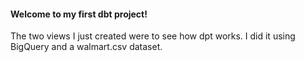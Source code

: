 #### Welcome to my first dbt project!


The two views I just created were to see how dpt works. I did it using BigQuery and a walmart.csv dataset.
